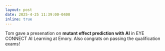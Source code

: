 ```yaml
---
layout: post
date: 2025-4-25 11:39:00-0400
inline: true
---
```


Tom gave a presenation on <b>mutant effect prediction with AI</b> in EYE CONNECT AI Learning at Emory. Also congrats on passing the qualification exams!



